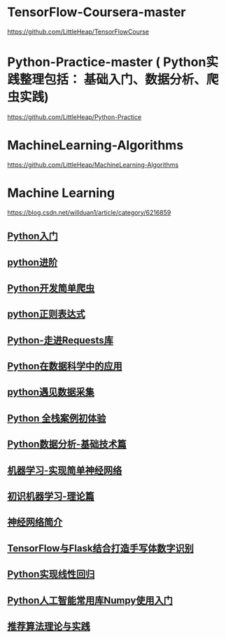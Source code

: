 # TensorFlow-Coursera-master
https://github.com/LittleHeap/TensorFlowCourse

# Python-Practice-master ( Python实践整理包括： 基础入门、数据分析、爬虫实践)
https://github.com/LittleHeap/Python-Practice

# MachineLearning-Algorithms
https://github.com/LittleHeap/MachineLearning-Algorithms

# Machine Learning

https://blog.csdn.net/willduan1/article/category/6216859


## [Python入门](https://www.imooc.com/learn/177) ##
## [python进阶](https://www.imooc.com/learn/317) ##
## [Python开发简单爬虫](https://www.imooc.com/learn/563) ##
## [python正则表达式](https://www.imooc.com/learn/550) ##
## [Python-走进Requests库](https://www.imooc.com/learn/736) ##
## [Python在数据科学中的应用](https://www.imooc.com/learn/727) ##
## [python遇见数据采集](https://www.imooc.com/learn/712) ##
## [Python 全栈案例初体验](https://www.imooc.com/learn/864) ##
## [Python数据分析-基础技术篇](https://www.imooc.com/learn/843) ##

## [机器学习-实现简单神经网络](https://www.imooc.com/learn/813) ##
## [初识机器学习-理论篇](https://www.imooc.com/learn/717) ##
## [神经网络简介](https://www.imooc.com/learn/930) ##

## [TensorFlow与Flask结合打造手写体数字识别](https://www.imooc.com/learn/994) ##
## [Python实现线性回归](https://www.imooc.com/learn/972) ##
## [Python人工智能常用库Numpy使用入门](https://www.imooc.com/learn/943) ##

## [推荐算法理论与实践](https://www.imooc.com/learn/990) ##